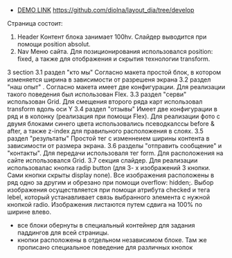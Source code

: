 - [DEMO LINK](https://diolna.github.io/layout_dia/)
https://github.com/diolna/layout_dia/tree/develop

Страница состоит:
1. Header Контент блока занимает 100hv. Слайдер выводится при помощи  position absolut.
2. Nav Меню сайта. Для позиционирования использовался position: fixed, а также для отображения и скрытия технологии transform.

3  section
  3.1 раздел "кто мы"  Согласно макета простой блок, в котором изменяется ширина в зависимости от разрешеня экрана
  3.2 раздел "наш опыт" . Согласно макета имеет две конфигурации. Для реализации такого поведения был использован Flex.
  3.3 раздел "серви" использован Grid. Для смещения второго ряда карт использовал transform вдоль оси Y
  3.4 раздел "отзывы" Имеет две конфигурации в ряд и в колонку (реализация при помощи Flex). Для реализации фото с двумя блоками синего цвета использовались псеводкалссы before & after, а также z-index для правильного расположения в слоях.
  3.5 раздел "результаты"  Простой тег с изменнеием ширины контента в зависимости от размера экрана.
  3.6 разделы "отправить сообщение"  и "контакты". Для передачи использоваля тег form. Для расположения на сайте использовался Grid.
  3.7 секция слайдер. Для реализации использовалac кнопка radip button (для 3- х изображений 3 кнопки. Сами кнопки скрыты display none). Все изображения расположены в ряд одно за другим и обрезано при помощи overflow: hidden;. Выбор изображения осуществляется при помощи атрибута checked и тега lebel, который устанавливает связь выбранного элемента с нужной кнопкой radio. Изображения листаются путем сдвига на 100% по ширине влево.
- все блоки обернуты в специальный контейнер для задания паддингов для всей страницы.
- кнопки расположены в отдельном независимом блоке. Там же прописано специальное поведение для различных кнопок
